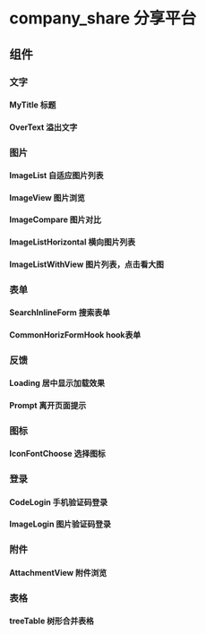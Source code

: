 # company_share 分享平台

## 组件

### 文字
#### MyTitle 标题
#### OverText 溢出文字

### 图片
#### ImageList 自适应图片列表
#### ImageView 图片浏览
#### ImageCompare 图片对比
#### ImageListHorizontal 横向图片列表
#### ImageListWithView 图片列表，点击看大图

### 表单
#### SearchInlineForm 搜索表单
#### CommonHorizFormHook hook表单

### 反馈
#### Loading 居中显示加载效果
#### Prompt 离开页面提示

### 图标
#### IconFontChoose 选择图标

### 登录
#### CodeLogin 手机验证码登录
#### ImageLogin 图片验证码登录

### 附件
#### AttachmentView 附件浏览

### 表格
#### treeTable 树形合并表格
